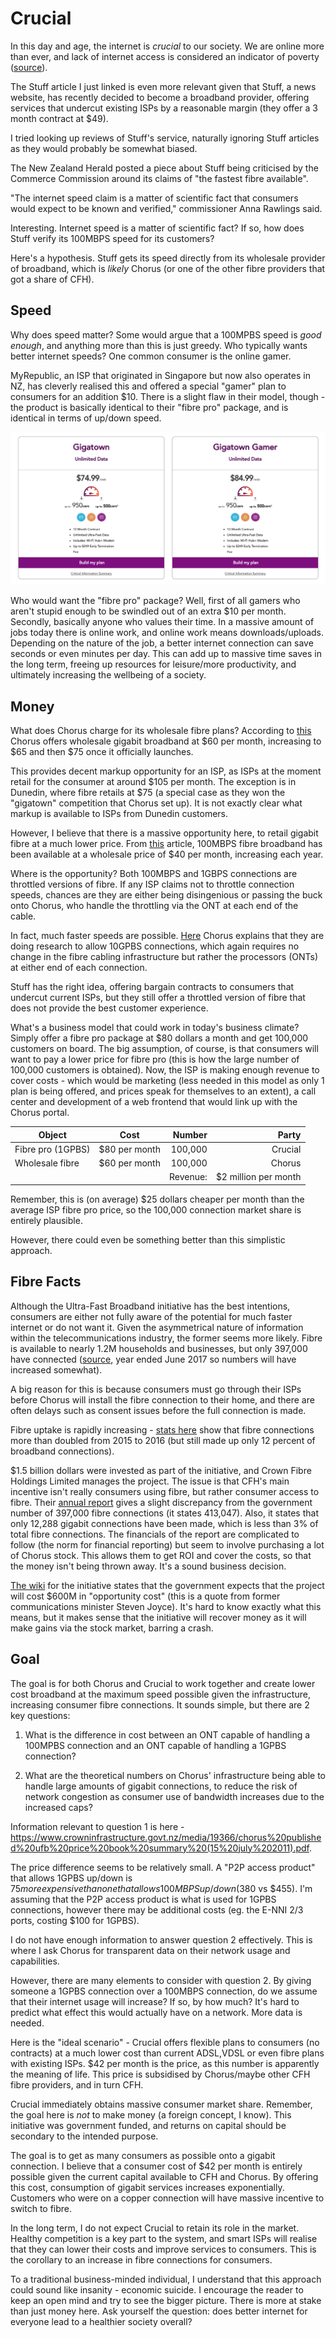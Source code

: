 # Crucial

In this day and age, the internet is _crucial_ to our society. We are online more than ever, and lack of internet access is considered an indicator of poverty ([source](http://www.stuff.co.nz/business/96482475/Internet-access-a-stepping-stone-out-of-poverty)).

The Stuff article I just linked is even more relevant given that Stuff, a news website, has recently decided to become a broadband provider, offering services that undercut existing ISPs by a reasonable margin (they offer a 3 month contract at $49).

I tried looking up reviews of Stuff's service, naturally ignoring Stuff articles as they would probably be somewhat biased.

The New Zealand Herald posted a piece about Stuff being criticised by the Commerce Commission around its claims of "the fastest fibre available".

"The internet speed claim is a matter of scientific fact that consumers would expect to be known and verified," commissioner Anna Rawlings said.

Interesting. Internet speed is a matter of scientific fact? If so, how does Stuff verify its 100MBPS speed for its customers?

Here's a hypothesis. Stuff gets its speed directly from its wholesale provider of broadband, which is _likely_ Chorus (or one of the other fibre providers that got a share of CFH).

## Speed

Why does speed matter? Some would argue that a 100MPBS speed is _good enough_, and anything more than this is just greedy. Who typically wants better internet speeds? One common consumer is the online gamer.

MyRepublic, an ISP that originated in Singapore but now also operates in NZ, has cleverly realised this and offered a special "gamer" plan to consumers for an addition $10. There is a slight flaw in their model, though - the product is basically identical to their "fibre pro" package, and is identical in terms of up/down speed.

![Gigatown](gigatown-special.png)

Who would want the "fibre pro" package? Well, first of all gamers who aren't stupid enough to be swindled out of an extra $10 per month. Secondly, basically anyone who values their time. In a massive amount of jobs today there is online work, and online work means downloads/uploads. Depending on the nature of the job, a better internet connection can save seconds or even minutes per day. This can add up to massive time saves in the long term, freeing up resources for leisure/more productivity, and ultimately increasing the wellbeing of a society.

## Money

What does Chorus charge for its wholesale fibre plans? According to [this](https://company.chorus.co.nz/chorus-launches-gigabit-wholesale-broadband-services-nationwide) Chorus offers wholesale gigabit broadband at $60 per month, increasing to $65 and then $75 once it officially launches.

This provides decent markup opportunity for an ISP, as ISPs at the moment retail for the consumer at around $105 per month. The exception is in Dunedin, where fibre retails at $75 (a special case as they won the "gigatown" competition that Chorus set up). It is not exactly clear what markup is available to ISPs from Dunedin customers.

However, I believe that there is a massive opportunity here, to retail gigabit fibre at a much lower price. From [this](https://www.nbr.co.nz/opinion/chorus-triples-speed-cheapest-ufb-fibre-plans-adds-200mbits-residential-service) article, 100MBPS fibre broadband has been available at a wholesale price of $40 per month, increasing each year.

Where is the opportunity? Both 100MBPS and 1GBPS connections are throttled versions of fibre. If any ISP claims not to throttle connection speeds, chances are they are either being disingenious or passing the buck onto Chorus, who handle the throttling via the ONT at each end of the cable.

In fact, much faster speeds are possible. [Here](https://blog.chorus.co.nz/we-have-1-gig-broadband-whats-next/) Chorus explains that they are doing research to allow 10GPBS connections, which again requires no change in the fibre cabling infrastructure but rather the processors (ONTs) at either end of each connection.

Stuff has the right idea, offering bargain contracts to consumers that undercut current ISPs, but they still offer a throttled version of fibre that does not provide the best customer experience.

What's a business model that could work in today's business climate? Simply offer a fibre pro package at $80 dollars a month and get 100,000 customers on board. The big assumption, of course, is that consumers will want to pay a lower price for fibre pro (this is how the large number of 100,000 customers is obtained). Now, the ISP is making enough revenue to cover costs - which would be marketing (less needed in this model as only 1 plan is being offered, and prices speak for themselves to an extent), a call center and development of a web frontend that would link up with the Chorus portal.

| Object        | Cost           | Number  | Party |
| ------------- |:-------------:| -----:| -----: |
|   Fibre pro (1GPBS)    | $80 per month | 100,000 | Crucial |
| Wholesale fibre | $60 per month | 100,000 | Chorus |
|                 |            |    Revenue: | $2 million per month |

Remember, this is (on average) $25 dollars cheaper per month than the average ISP fibre pro price, so the 100,000 connection market share is entirely plausible.

However, there could even be something better than this simplistic approach.

## Fibre Facts

Although the Ultra-Fast Broadband initiative has the best intentions, consumers are either not fully aware of the potential for much faster internet or do not want it. Given the asymmetrical nature of information within the telecommunications industry, the former seems more likely. Fibre is available to nearly 1.2M households and businesses, but only 397,000 have connected ([source](http://archive.stats.govt.nz/browse_for_stats/industry_sectors/information_technology_and_communications/InternetServiceProviderSurvey_MR2017.aspx), year ended June 2017 so numbers will have increased somewhat).

A big reason for this is because consumers must go through their ISPs before Chorus will install the fibre connection to their home, and there are often delays such as consent issues before the full connection is made.

Fibre uptake is rapidly increasing - [stats here](http://archive.stats.govt.nz/browse_for_stats/industry_sectors/information_technology_and_communications/ISPSurvey_HOTP2016/Commentary.aspx#fibre) show that fibre connections more than doubled from 2015 to 2016 (but still made up only 12 percent of broadband connections).

$1.5 billion dollars were invested as part of the initiative, and Crown Fibre Holdings Limited manages the project. The issue is that CFH's main incentive isn't really consumers using fibre, but rather consumer access to fibre. Their [annual report](https://www.crowninfrastructure.govt.nz/wp-content/uploads/2011/10/2017-Annual-report.pdf) gives a slight discrepancy from the government number of 397,000 fibre connections (it states 413,047). Also, it states that only 12,288 gigabit connections have been made, which is less than 3% of total fibre connections. The financials of the report are complicated to follow (the norm for financial reporting) but seem to involve purchasing a lot of Chorus stock. This allows them to get ROI and cover the costs, so that the money isn't being thrown away. It's a sound business decision.

[The wiki](https://en.wikipedia.org/wiki/Ultra-Fast_Broadband) for the initiative states that the government expects that the project will cost $600M in "opportunity cost" (this is a quote from former communications minister Steven Joyce). It's hard to know exactly what this means, but it makes sense that the initiative will recover money as it will make gains via the stock market, barring a crash.

## Goal

The goal is for both Chorus and Crucial to work together and create lower cost broadband at the maximum speed possible given the infrastructure, increasing consumer fibre connections. It sounds simple, but there are 2 key questions:

1. What is the difference in cost between an ONT capable of handling a 100MPBS connection and an ONT capable of handling a 1GPBS connection?

2. What are the theoretical numbers on Chorus' infrastructure being able to handle large amounts of gigabit connections, to reduce the risk of network congestion as consumer use of bandwidth increases due to the increased caps?

Information relevant to question 1 is here - https://www.crowninfrastructure.govt.nz/media/19366/chorus%20published%20ufb%20price%20book%20summary%20(15%20july%202011).pdf.

The price difference seems to be relatively small. A "P2P access product" that allows 1GPBS up/down is $75 more expensive than one that allows 100MBPS up/down ($380 vs $455). I'm assuming that the P2P access product is what is used for 1GPBS connections, however there may be additional costs (eg. the E-NNI 2/3 ports, costing $100 for 1GPBS).

I do not have enough information to answer question 2 effectively. This is where I ask Chorus for transparent data on their network usage and capabilities.

However, there are many elements to consider with question 2. By giving someone a 1GPBS connection over a 100MBPS connection, do we assume that their internet usage will increase? If so, by how much? It's hard to predict what effect this would actually have on a network. More data is needed.

Here is the "ideal scenario" - Crucial offers flexible plans to consumers (no contracts) at a much lower cost than current ADSL,VDSL or even fibre plans with existing ISPs. $42 per month is the price, as this number is apparently the meaning of life. This price is subsidised by Chorus/maybe other CFH fibre providers, and in turn CFH.

Crucial immediately obtains massive consumer market share. Remember, the goal here is _not_ to make money (a foreign concept, I know). This initiative was government funded, and returns on capital should be secondary to the intended purpose.

The goal is to get as many consumers as possible onto a gigabit connection. I believe that a consumer cost of $42 per month is entirely possible given the current capital available to CFH and Chorus. By offering this cost, consumption of gigabit services increases exponentially. Customers who were on a copper connection will have massive incentive to switch to fibre.

In the long term, I do not expect Crucial to retain its role in the market. Healthy competition is a key part to the system, and smart ISPs will realise that they can lower their costs and improve services to consumers. This is the corollary to an increase in fibre connections for consumers.

To a traditional business-minded individual, I understand that this approach could sound like insanity - economic suicide. I encourage the reader to keep an open mind and try to see the bigger picture. There is more at stake than just money here. Ask yourself the question: does better internet for everyone lead to a healthier society overall?
